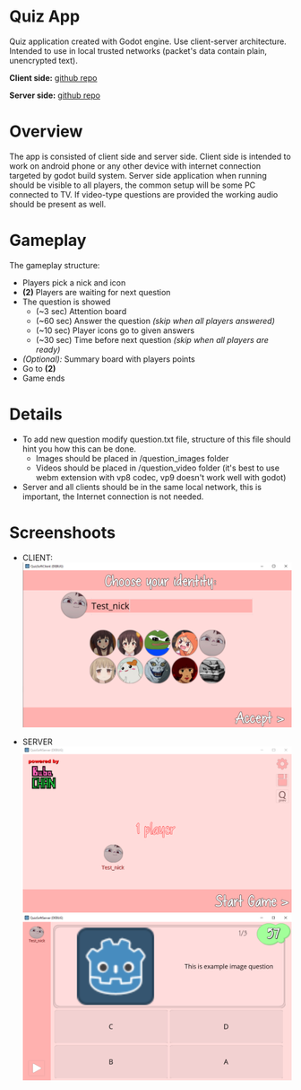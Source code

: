 # Quiz App

Quiz application created with Godot engine. Use client-server architecture. Intended to use in local trusted networks (packet's data contain plain, unencrypted text).

**Client side:** [github repo](https://github.com/darkclif/QuizSoftClient) 

**Server side:** [github repo](https://github.com/darkclif/QuizSoftwareServer)

# Overview

The app is consisted of client side and server side. Client side is intended to work on android phone or any other device with internet connection targeted by godot build system. Server side application when running should be visible to all players, the common setup will be some PC connected to TV. If video-type questions are provided the working audio should be present as well.

# Gameplay

The gameplay structure:

* Players pick a nick and icon
* **(2)** Players are waiting for next question
* The question is showed
    * (~3 sec) Attention board
    * (~60 sec) Answer the question *(skip when all players answered)*
    * (~10 sec) Player icons go to given answers
    * (~30 sec) Time before next question *(skip when all players are ready)*
* *(Optional):* Summary board with players points
* Go to **(2)**
* Game ends

# Details

* To add new question modify question.txt file, structure of this file should hint you how this can be done.
    * Images should be placed in /question_images folder
    * Videos should be placed in /question_video folder (it's best to use webm extension with vp8 codec, vp9 doesn't work well with godot)
* Server and all clients should be in the same local network, this is important, the Internet connection is not needed.

# Screenshoots

* CLIENT:
![Screenshot](./screenshots/screen_1.png)

* SERVER
![Screenshot](./screenshots/screen_2.png)
![Screenshot](./screenshots/screen_3.png)
